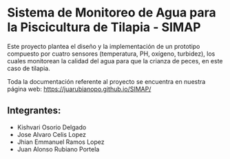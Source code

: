 #  Sistema de Monitoreo de Agua para la Piscicultura de Tilapia - SIMAP
Este proyecto plantea el diseño y la implementación de un prototipo compuesto por cuatro sensores (temperatura, PH, oxígeno, turbidez), los cuales monitorean la calidad del agua para que la crianza de peces, en este caso de tilapia.

Toda la documentación referente al proyecto se encuentra en nuestra página web: https://juarubianopo.github.io/SIMAP/ 

## Integrantes:
* Kishvari Osorio Delgado
* Jose Alvaro Celis Lopez
* Jhian Emmanuel Ramos Lopez
* Juan Alonso Rubiano Portela



